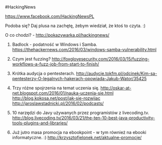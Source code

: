 #HackingNews

https://www.facebook.com/HackingNewsPL

Podoba się? Daj plusa na zachętę, żebym wiedział, że ktoś to czyta. :)

O co chodzi? - http://pokazywarka.pl/hackingnews/


1. Badlock - podatność w Windows i Samba. 
https://thehackernews.com/2016/03/windows-samba-vulnerability.html

2. Czym jest fuzzing?
http://foxglovesecurity.com/2016/03/15/fuzzing-workflows-a-fuzz-job-from-start-to-finish/

3. Krótka audycja o pentesterach.
http://audycje.tokfm.pl/odcinek/Kim-sa-pentesterzy-O-legalnych-hakerach-opowiada-Jakub-Wator/35425

4. Trzy różne spojrzenia na temat uczenia się.
http://oskar-at-net.blogspot.com/2016/01/nauka-uczenia-sie.html
http://blog.kokosa.net/post/jak-sie-rozwijac
http://jaroslawstadnicki.pl/2016/02/podcasts/

5. 10 narzędzi do Javy używanych przez programistów z livecoding.tv.
http://blog.livecoding.tv/2016/03/21/the-ten-10-best-java-productivity-tools-plugins-and-libraries/

6. Już jutro masa promocja na ebookpoint - w tym również na ebooki informatyczne. :)
http://krzysztofjelonek.net/aktualne-promocje/





